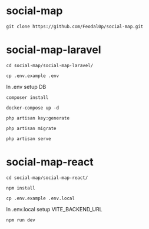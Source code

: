 # social-map

```
git clone https://github.com/Feodal0p/social-map.git
```

# social-map-laravel

```
cd social-map/social-map-laravel/
```
```
cp .env.example .env
```
In .env setup DB

```
composer install
```
```
docker-compose up -d
```
```
php artisan key:generate
```
```
php artisan migrate
```
```
php artisan serve
```
# social-map-react

```
cd social-map/social-map-react/
```
```
npm install
```
```
cp .env.example .env.local
```
In .env.local setup VITE_BACKEND_URL

```
npm run dev
```